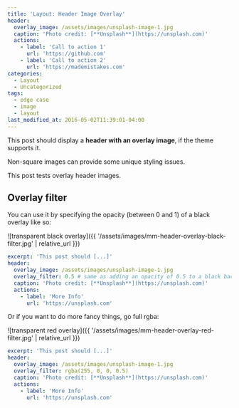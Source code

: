 ```yaml
---
title: 'Layout: Header Image Overlay'
header:
  overlay_image: /assets/images/unsplash-image-1.jpg
  caption: 'Photo credit: [**Unsplash**](https://unsplash.com)'
  actions:
    - label: 'Call to action 1'
      url: 'https://github.com'
    - label: 'Call to action 2'
      url: 'https://mademistakes.com'
categories:
  - Layout
  - Uncategorized
tags:
  - edge case
  - image
  - layout
last_modified_at: 2016-05-02T11:39:01-04:00
---
```


This post should display a **header with an overlay image**, if the theme supports it.

Non-square images can provide some unique styling issues.

This post tests overlay header images.

## Overlay filter

You can use it by specifying the opacity (between 0 and 1) of a black overlay like so:

![transparent black overlay]({{ '/assets/images/mm-header-overlay-black-filter.jpg' | relative_url }})

```yaml
excerpt: 'This post should [...]'
header:
  overlay_image: /assets/images/unsplash-image-1.jpg
  overlay_filter: 0.5 # same as adding an opacity of 0.5 to a black background
  caption: 'Photo credit: [**Unsplash**](https://unsplash.com)'
  actions:
    - label: 'More Info'
      url: 'https://unsplash.com'
```

Or if you want to do more fancy things, go full rgba:

![transparent red overlay]({{ '/assets/images/mm-header-overlay-red-filter.jpg' | relative_url }})

```yaml
excerpt: 'This post should [...]'
header:
  overlay_image: /assets/images/unsplash-image-1.jpg
  overlay_filter: rgba(255, 0, 0, 0.5)
  caption: 'Photo credit: [**Unsplash**](https://unsplash.com)'
  actions:
    - label: 'More Info'
      url: 'https://unsplash.com'
```
